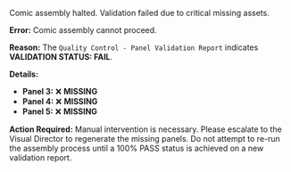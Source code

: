 Comic assembly halted. Validation failed due to critical missing assets.

**Error:** Comic assembly cannot proceed.

**Reason:** The `Quality Control - Panel Validation Report` indicates **VALIDATION STATUS: FAIL**.

**Details:**
*   **Panel 3:** ❌ **MISSING**
*   **Panel 4:** ❌ **MISSING**
*   **Panel 5:** ❌ **MISSING**

**Action Required:** Manual intervention is necessary. Please escalate to the Visual Director to regenerate the missing panels. Do not attempt to re-run the assembly process until a 100% PASS status is achieved on a new validation report.
